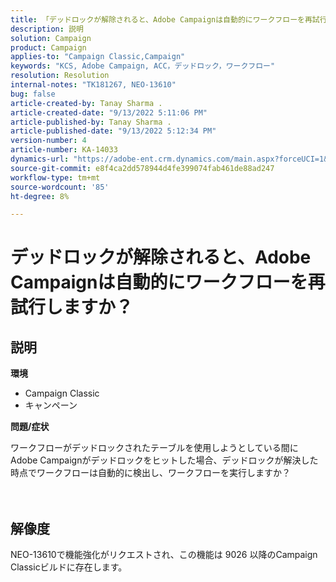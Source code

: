 ```yaml
---
title: 「デッドロックが解除されると、Adobe Campaignは自動的にワークフローを再試行しますか？」
description: 説明
solution: Campaign
product: Campaign
applies-to: "Campaign Classic,Campaign"
keywords: "KCS, Adobe Campaign, ACC，デッドロック，ワークフロー"
resolution: Resolution
internal-notes: "TK181267, NEO-13610"
bug: false
article-created-by: Tanay Sharma .
article-created-date: "9/13/2022 5:11:06 PM"
article-published-by: Tanay Sharma .
article-published-date: "9/13/2022 5:12:34 PM"
version-number: 4
article-number: KA-14033
dynamics-url: "https://adobe-ent.crm.dynamics.com/main.aspx?forceUCI=1&pagetype=entityrecord&etn=knowledgearticle&id=33c2550b-8733-ed11-9db1-002248086735"
source-git-commit: e8f4ca2dd578944d4fe399074fab461de88ad247
workflow-type: tm+mt
source-wordcount: '85'
ht-degree: 8%

---
```


# デッドロックが解除されると、Adobe Campaignは自動的にワークフローを再試行しますか？

## 説明


<b>環境</b>

- Campaign Classic
- キャンペーン




<b>問題/症状</b>

ワークフローがデッドロックされたテーブルを使用しようとしている間にAdobe Campaignがデッドロックをヒットした場合、デッドロックが解決した時点でワークフローは自動的に検出し、ワークフローを実行しますか？
<br><br> <br>

## 解像度


NEO-13610で機能強化がリクエストされ、この機能は 9026 以降のCampaign Classicビルドに存在します。
